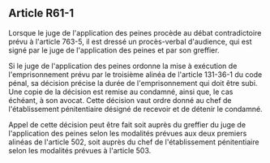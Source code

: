 Article R61-1
----
Lorsque le juge de l'application des peines procède au débat contradictoire
prévu à l'article 763-5, il est dressé un procès-verbal d'audience, qui est
signé par le juge de l'application des peines et par son greffier.

Si le juge de l'application des peines ordonne la mise à exécution de
l'emprisonnement prévu par le troisième alinéa de l'article 131-36-1 du code
pénal, sa décision précise la durée de l'emprisonnement qui doit être subi. Une
copie de la décision est remise au condamné, ainsi que, le cas échéant, à son
avocat. Cette décision vaut ordre donné au chef de l'établissement pénitentiaire
désigné de recevoir et de détenir le condamné.

Appel de cette décision peut être fait soit auprès du greffier du juge de
l'application des peines selon les modalités prévues aux deux premiers alinéas
de l'article 502, soit auprès du chef de l'établissement pénitentiaire selon les
modalités prévues à l'article 503.
